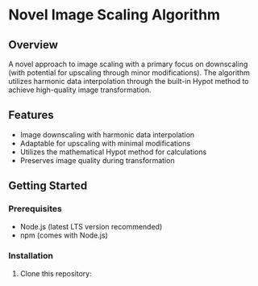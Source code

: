 # Novel Image Scaling Algorithm

## Overview
A novel approach to image scaling with a primary focus on downscaling (with potential for upscaling through minor modifications). The algorithm utilizes harmonic data interpolation through the built-in Hypot method to achieve high-quality image transformation.

## Features
- Image downscaling with harmonic data interpolation
- Adaptable for upscaling with minimal modifications
- Utilizes the mathematical Hypot method for calculations
- Preserves image quality during transformation

## Getting Started

### Prerequisites
- Node.js (latest LTS version recommended)
- npm (comes with Node.js)

### Installation
1. Clone this repository:
